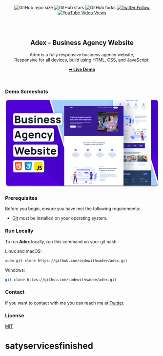<div align="center">
  
  ![GitHub repo size](https://img.shields.io/github/repo-size/codewithsadee/adex)
  ![GitHub stars](https://img.shields.io/github/stars/codewithsadee/adex?style=social)
  ![GitHub forks](https://img.shields.io/github/forks/codewithsadee/adex?style=social)
[![Twitter Follow](https://img.shields.io/twitter/follow/codewithsadee_?style=social)](https://twitter.com/intent/follow?screen_name=codewithsadee_)
  [![YouTube Video Views](https://img.shields.io/youtube/views/5Bl3CCizSRQ?style=social)](https://youtu.be/5Bl3CCizSRQ)

  <br />
  <br />

  <h2 align="center">Adex - Business Agency Website</h2>

  Adex is a fully responsive business agency website, <br />Responsive for all devices, build using HTML, CSS, and JavaScript.

  <a href="https://codewithsadee.github.io/adex/"><strong>➥ Live Demo</strong></a>

</div>

<br />

### Demo Screeshots

![Adex Desktop Demo](./readme-images/desktop.png "Desktop Demo")

### Prerequisites

Before you begin, ensure you have met the following requirements:

* [Git](https://git-scm.com/downloads "Download Git") must be installed on your operating system.

### Run Locally

To run **Adex** locally, run this command on your git bash:

Linux and macOS:

```bash
sudo git clone https://github.com/codewithsadee/adex.git
```

Windows:

```bash
git clone https://github.com/codewithsadee/adex.git
```

### Contact

If you want to contact with me you can reach me at [Twitter](https://www.twitter.com/codewithsadee).

### License

[MIT](https://choosealicense.com/licenses/mit/)
# satyservicesfinished
